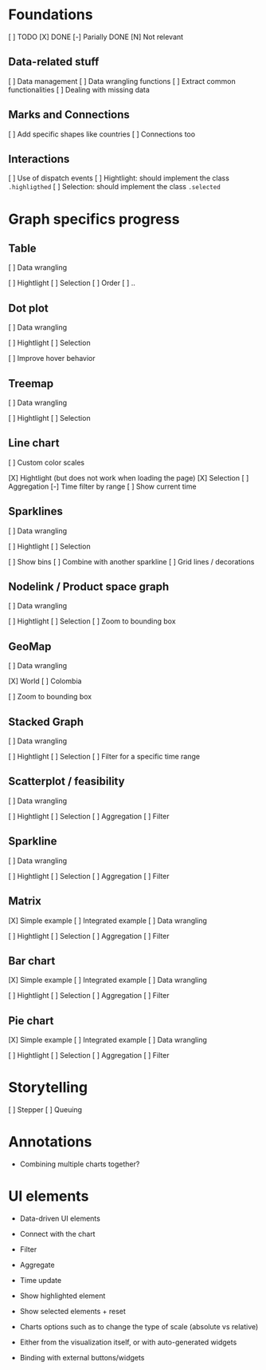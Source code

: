 # Foundations

[ ] TODO
[X] DONE
[-] Parially DONE
[N] Not relevant

## Data-related stuff

[ ] Data management
[ ] Data wrangling functions
[ ] Extract common functionalities
[ ] Dealing with missing data

## Marks and Connections

[ ] Add specific shapes like countries
[ ] Connections too

## Interactions

[ ] Use of dispatch events
[ ] Hightlight: should implement the class `.highligthed`
[ ] Selection: should implement the class  `.selected`

# Graph specifics progress

## Table

[ ] Data wrangling

[ ] Hightlight
[ ] Selection
[ ] Order
[ ] ..

## Dot plot

[ ] Data wrangling

[ ] Hightlight
[ ] Selection

[ ] Improve hover behavior

## Treemap

[ ] Data wrangling

[ ] Hightlight
[ ] Selection

## Line chart

[ ] Custom color scales

[X] Hightlight (but does not work when loading the page)
[X] Selection
[ ] Aggregation
[-] Time filter by range
[ ] Show current time

## Sparklines

[ ] Data wrangling

[ ] Hightlight
[ ] Selection

[ ] Show bins
[ ] Combine with another sparkline
[ ] Grid lines / decorations


## Nodelink / Product space graph

[ ] Data wrangling

[ ] Hightlight
[ ] Selection
[ ] Zoom to bounding box

## GeoMap

[ ] Data wrangling

[X] World
[ ] Colombia

[ ] Zoom to bounding box

## Stacked Graph

[ ] Data wrangling

[ ] Hightlight
[ ] Selection
[ ] Filter for a specific time range

## Scatterplot / feasibility

[ ] Data wrangling

[ ] Hightlight
[ ] Selection
[ ] Aggregation
[ ] Filter

##  Sparkline

[ ] Data wrangling

[ ] Hightlight
[ ] Selection
[ ] Aggregation
[ ] Filter

## Matrix

[X] Simple example
[ ] Integrated example
[ ] Data wrangling

[ ] Hightlight
[ ] Selection
[ ] Aggregation
[ ] Filter

## Bar chart

[X] Simple example
[ ] Integrated example
[ ] Data wrangling

[ ] Hightlight
[ ] Selection
[ ] Aggregation
[ ] Filter

## Pie chart

[X] Simple example
[ ] Integrated example
[ ] Data wrangling

[ ] Hightlight
[ ] Selection
[ ] Aggregation
[ ] Filter

# Storytelling

[ ] Stepper
[ ] Queuing

# Annotations

* Combining multiple charts together?

# UI elements

* Data-driven UI elements
* Connect with the chart

* Filter
* Aggregate
* Time update

* Show highlighted element
* Show selected elements + reset

* Charts options such as to change the type of scale (absolute vs relative)

* Either from the visualization itself, or with auto-generated widgets
* Binding with external buttons/widgets
